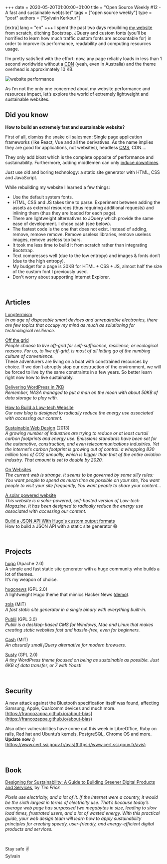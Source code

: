 +++
date = 2020-05-20T01:00:00+01:00
title = "Open Source Weekly #12 - A fast and sustainable web(site)"
tags = ["open source weekly"]
type = "post"
authors = ["Sylvain Kerkour"]

[extra]
lang = "en"
+++
I spent the past two days rebuilding [my website](https://fatalentropy.com)
from scratch, ditching Bootstrap, JQuery and custom fonts (you’ll be horrified to learn how much
traffic custom fonts are accountable for) in order to improve its performance, readability and computing resources usage.

I’m pretty satisfied with the effort: now, any page reliably loads in less than 1 second worldwide
without a [CDN](https://en.wikipedia.org/wiki/Content_delivery_network) (yeah, even in Australia) and the theme overhead is approximately 10 KB.

![website performance](https://fatalentropy.com/open-source-weekly/12/fe_perf.png)

As I’m not the only one concerned about my website performance and resources impact, let’s explore the world of extremely lightweight and sustainable websites.

## Did you know

**How to build an extremely fast and sustainable website?**

First of all, dismiss the snake oil salesmen: Single page application frameworks (like React, Vue and all the derivatives. As the name implies they are good for applications, not websites), headless [CMS](https://en.wikipedia.org/wiki/Content_management_system), CDN....

They only add bloat which is the complete opposite of performance and sustainability. Furthermore, adding middlemen can only [induce downtimes](https://blog.cloudflare.com/tag/outage).

Just use old and boring technology: a static site generator with HTML, CSS and JavaScript.

While rebuilding my website I learned a few things:

* Use the default system fonts.
* HTML, CSS and JS takes time to parse. Experiment between adding the assets as external resources (thus requiring additional requests) and inlining them (thus they are loaded for each page).
* There are lightweight alternatives to JQuery which provide the same ease of development. I chose cash (see below).
* The fastest code is the one that does not exist. Instead of adding, remove, remove remove. Remove useless libraries, remove useless images, remove useless top bars.
* It took me less time to build it from scratch rather than integrating Bootstrap.
* Text compresses well (due to the low entropy) and images & fonts don’t (due to the high entropy).
* My budget for a page is 30KB for HTML + CSS + JS, almost half the size of the custom font I previously used.
* Don't worry about supporting Internet Explorer.

<br />

## Articles


[Longtermism](https://wiki.xxiivv.com/site/longtermism.html)<br />
*In an age of disposable smart devices and unrepairable electronics, there are few topics that occupy my mind as much as solutioning for technological resilience.*
<br />


[Off the grid](https://100r.co/site/off_the_grid.html)<br />
*People choose to live off-grid for self-sufficience, resilience, or ecological reasons. For us, to live off-grid, is most of all letting go of the numbing culture of convenience.* <br />
These adventurers are living on a boat with constrained resources by choice. If we don’t abruptly stop our destruction of the environment, we will be forced to live by the same constraints in a few years. So better learn right now how to live sustainably.
<br />


[Delivering WordPress in 7KB](https://blog.jacklenox.com/2018/06/04/delivering-wordpress-in-7kb)<br />
*Remember, NASA managed to put a man on the moon with about 50KB of data storage to play with.*
<br />


[How to Build a Low-tech Website](https://solar.lowtechmagazine.com/2018/09/how-to-build-a-lowtech-website)<br />
*Our new blog is designed to radically reduce the energy use associated with accessing our content.*
<br />



[Sustainable Web Design](https://alistapart.com/article/sustainable-web-design) (2013)<br />
*A growing number of industries are trying to reduce or at least curtail carbon footprints and energy use. Emissions standards have been set for the automotive, construction, and even telecommunications industries. Yet the internet’s carbon footprint is growing out of control: a whopping 830 million tons of CO2 annually, which is bigger than that of the entire aviation industry. That amount is set to double by 2020.*
<br />


[On Websites](https://manuelmoreale.com/on-websites)<br />
*The current web is strange. It seems to be governed by some silly rules: You want people to spend as much time as possible on your site, You want people to visit your site frequently, You want people to share your content...*
<br />


[A solar powered website](https://solar.lowtechmagazine.com/about.html)<br />
*This website is a solar-powered, self-hosted version of Low-tech Magazine. It has been designed to radically reduce the energy use associated with accessing our content.*
<br />


[Build a JSON API With Hugo's custom output formats](https://forestry.io/blog/build-a-json-api-with-hugo)<br />
How to build a JSON API with a static site generator 😅


<br/>


## Projects

[hugo](https://github.com/gohugoio/hugo) (Apache 2.0)<br />
A simple and fast static site generator with a huge community who builds a lot of themes. <br />
It’s my weapon of choice.
<br />

[hugonews](https://github.com/spaghettiwews/hugonews) (GPL 2.0)<br />
A lightweight Hugo theme that mimics Hacker News ([demo](https://themes.gohugo.io/theme/hugonews/)).
<br />


[zola](https://github.com/getzola/zola) (MIT)<br />
*A fast static site generator in a single binary with everything built-in.*
<br />


[Publii](https://github.com/GetPublii/Publii) (GPL 3.0)<br />
*Publii is a desktop-based CMS for Windows, Mac and Linux that makes creating static websites fast and hassle-free, even for beginners.*
<br />


[Cash](https://github.com/fabiospampinato/cash) (MIT)<br />
*An absurdly small jQuery alternative for modern browsers.*
<br />


[Susty](https://github.com/jacklenox/susty) (GPL 2.0)<br />
*A tiny WordPress theme focused on being as sustainable as possible. Just 6KB of data transfer, or 7 with Yoast!*


<br />


## Security

A new attack against the Bluetooth specification itself was found, affecting Samsung, Apple, Qualcomm devices and much more.<br />
[https://francozappa.github.io/about-bias](https://francozappa.github.io/about-bias)



Also other vulnerabilities have come out this week in LibreOffice, Ruby on rails, Red hat and Ubuntu’s kernels, PostgreSQL, Chrome OS and more. **Update now :)** <br />
[https://www.cert.ssi.gouv.fr/avis](https://www.cert.ssi.gouv.fr/avis)


<br />


## Book
[Designing for Sustainability: A Guide to Building Greener Digital Products and Services](http://shop.oreilly.com/product/0636920043904.do), by *Tim Frick*

*Pixels use electricity, and a lot of it. If the Internet were a country, it would be the sixth largest in terms of electricity use. That’s because today’s average web page has surpassed two megabytes in size, leading to slow load times, frustrated users, and a lot of wasted energy. With this practical guide, your web design team will learn how to apply sustainability principles for creating speedy, user-friendly, and energy-efficient digital products and services.*


<br />

Stay safe ✌️<br />
Sylvain
